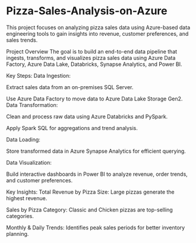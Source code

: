 # Pizza-Sales-Analysis-on-Azure
This project focuses on analyzing pizza sales data using Azure-based data engineering tools to gain insights into revenue, customer preferences, and sales trends.

Project Overview
The goal is to build an end-to-end data pipeline that ingests, transforms, and visualizes pizza sales data using Azure Data Factory, Azure Data Lake, Databricks, Synapse Analytics, and Power BI.

Key Steps:
Data Ingestion:

Extract sales data from an on-premises SQL Server.

Use Azure Data Factory to move data to Azure Data Lake Storage Gen2.
Data Transformation:

Clean and process raw data using Azure Databricks and PySpark.

Apply Spark SQL for aggregations and trend analysis.

Data Loading:

Store transformed data in Azure Synapse Analytics for efficient querying.

Data Visualization:

Build interactive dashboards in Power BI to analyze revenue, order trends, and customer preferences.

Key Insights:
Total Revenue by Pizza Size: Large pizzas generate the highest revenue.

Sales by Pizza Category: Classic and Chicken pizzas are top-selling categories.

Monthly & Daily Trends: Identifies peak sales periods for better inventory planning.
